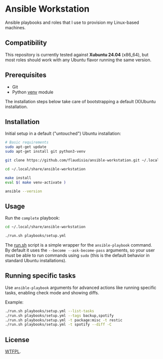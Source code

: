 # Ansible Workstation

Ansible playbooks and roles that I use to provision my Linux-based machines.

## Compatibility

This repository is currently tested against **Xubuntu 24.04** (x86_64), but most roles should work with any Ubuntu flavor
running the same version.

## Prerequisites

- Git
- Python [venv](https://docs.python.org/3/library/venv.html) module

The installation steps below take care of bootstrapping a default (X)Ubuntu installation.

## Installation

Initial setup in a default ("untouched") Ubuntu installation:

```bash
# Basic requirements
sudo apt-get update
sudo apt-get install git python3-venv

git clone https://github.com/flaudisio/ansible-workstation.git ~/.local/share/ansible-workstation

cd ~/.local/share/ansible-workstation

make install
eval $( make venv-activate )

ansible --version
```

## Usage

Run the `complete` playbook:

```bash
cd ~/.local/share/ansible-workstation

./run.sh playbooks/setup.yml
```

The [run.sh](run.sh) script is a simple wrapper for the `ansible-playbook` command. By default it uses the `--become --ask-become-pass`
arguments, so your user must be able to run commands using `sudo` (this is the default behavior in standard Ubuntu installations).

## Running specific tasks

Use `ansible-playbook` arguments for advanced actions like running specific tasks, enabling check mode and showing diffs.

Example:

```bash
./run.sh playbooks/setup.yml --list-tasks
./run.sh playbooks/setup.yml --tags backup,spotify
./run.sh playbooks/setup.yml -t package:misc -t restic
./run.sh playbooks/setup.yml -t spotify --diff -C
```

## License

[WTFPL](LICENSE).
